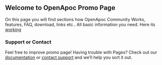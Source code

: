 ## Welcome to OpenApoc Promo Page

On this page you will find sections how OpenApoc Community Works, features, FAQ, download, links etc.. All basic information you need.
Here its [working](https://openapoc.github.io/)

### Support or Contact

Feel free to improve promo page!
Having trouble with Pages? Check out our [documentation](https://help.github.com/categories/github-pages-basics/) or [contact support](https://github.com/contact) and we’ll help you sort it out.
